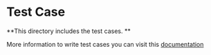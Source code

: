 # Test Case

**This directory includes the test cases. **

More information to write test cases you can visit this [documentation](https://vitest.dev/guide/)
